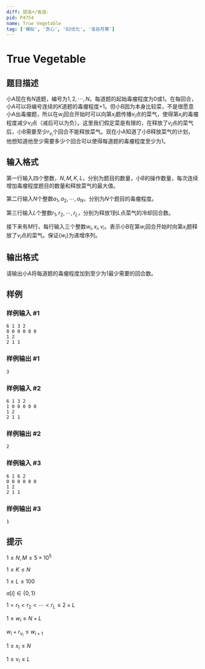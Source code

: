 ```yaml
---
diff: 提高+/省选-
pid: P4754
name: True Vegetable
tag: ['模拟', '贪心', 'O2优化', '洛谷月赛']
---
```

# True Vegetable
## 题目描述

小A现在有$N$道题，编号为$1,2,\cdots,N$。每道题的起始毒瘤程度为$0$或$1$。在每回合，小A可以将编号连续的$K$道题的毒瘤程度+1。但小B因为本身比较菜，不是很愿意小A出毒瘤题，所以在$w_i$回合开始时可以向第$x_i$题传播$v_i$点的菜气，使得第$x_i$的毒瘤程度减少$v_i$点（减后可以为负）。这里我们假定菜是有限的，在释放了$v_i$点的菜气后，小B需要至少$r_{v_i}$个回合不能释放菜气。现在小A知道了小B释放菜气的计划，他想知道他至少需要多少个回合可以使得每道题的毒瘤程度至少为$1$。
## 输入格式

第一行输入四个整数，$N,M,K,L$，分别为题目的数量，小B的操作数量，每次连续增加毒瘤程度题目的数量和释放菜气的最大值。

第二行输入$N$个整数$a_1,a_2,\cdots,a_N$，分别为$N$个题目的毒瘤程度。

第三行输入$L$个整数$r_1,r_2,\cdots,r_L$，分别为释放$1$到$L$点菜气的冷却回合数。

接下来有$M$行，每行输入三个整数$w_i,x_i,v_i$，表示小B在第$w_i$回合开始时向第$x_i$题释放了$v_i$点的菜气。保证$\{w_i\}$为递增序列。
## 输出格式

请输出小A将每道题的毒瘤程度加到至少为$1$最少需要的回合数。
## 样例

### 样例输入 #1
```
6 1 3 2
0 0 0 0 0 0
1 2
2 1 1
```
### 样例输出 #1
```
3
```
### 样例输入 #2
```
6 1 3 2
1 0 0 0 0 0
1 2
2 1 1
```
### 样例输出 #2
```
2
```
### 样例输入 #3
```
6 1 6 2
0 0 0 0 0 0
1 2
2 1 1
```
### 样例输出 #3
```
1
```
## 提示

$1 \le N,M \le 5 \times 10^5$

$1 \le K \le N$

$1 \le L \le 100$

$a[i] \in \{0,1\}$

$1 = r_1 < r_2 < \cdots < r_L \le 2 \times L$

$1 \le w_i \le N+L$

$w_i+r_{v_i} \le w_{i+1}$

$1 \le x_i \le N$

$1 \le v_i \le L$
